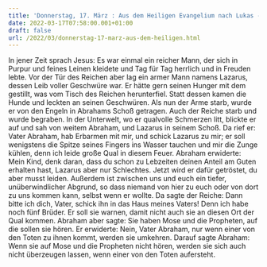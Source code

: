 ```yaml
---
title: 'Donnerstag, 17. März : Aus dem Heiligen Evangelium nach Lukas - Lk 16,19-31.'
date: 2022-03-17T07:58:00.001+01:00
draft: false
url: /2022/03/donnerstag-17-marz-aus-dem-heiligen.html
---
```


In jener Zeit sprach Jesus: Es war einmal ein reicher Mann, der sich in Purpur und feines Leinen kleidete und Tag für Tag herrlich und in Freuden lebte. Vor der Tür des Reichen aber lag ein armer Mann namens Lazarus, dessen Leib voller Geschwüre war. Er hätte gern seinen Hunger mit dem gestillt, was vom Tisch des Reichen herunterfiel. Statt dessen kamen die Hunde und leckten an seinen Geschwüren. Als nun der Arme starb, wurde er von den Engeln in Abrahams Schoß getragen. Auch der Reiche starb und wurde begraben. In der Unterwelt, wo er qualvolle Schmerzen litt, blickte er auf und sah von weitem Abraham, und Lazarus in seinem Schoß. Da rief er: Vater Abraham, hab Erbarmen mit mir, und schick Lazarus zu mir; er soll wenigstens die Spitze seines Fingers ins Wasser tauchen und mir die Zunge kühlen, denn ich leide große Qual in diesem Feuer. Abraham erwiderte: Mein Kind, denk daran, dass du schon zu Lebzeiten deinen Anteil am Guten erhalten hast, Lazarus aber nur Schlechtes. Jetzt wird er dafür getröstet, du aber musst leiden. Außerdem ist zwischen uns und euch ein tiefer, unüberwindlicher Abgrund, so dass niemand von hier zu euch oder von dort zu uns kommen kann, selbst wenn er wollte. Da sagte der Reiche: Dann bitte ich dich, Vater, schick ihn in das Haus meines Vaters! Denn ich habe noch fünf Brüder. Er soll sie warnen, damit nicht auch sie an diesen Ort der Qual kommen. Abraham aber sagte: Sie haben Mose und die Propheten, auf die sollen sie hören. Er erwiderte: Nein, Vater Abraham, nur wenn einer von den Toten zu ihnen kommt, werden sie umkehren. Darauf sagte Abraham: Wenn sie auf Mose und die Propheten nicht hören, werden sie sich auch nicht überzeugen lassen, wenn einer von den Toten aufersteht.